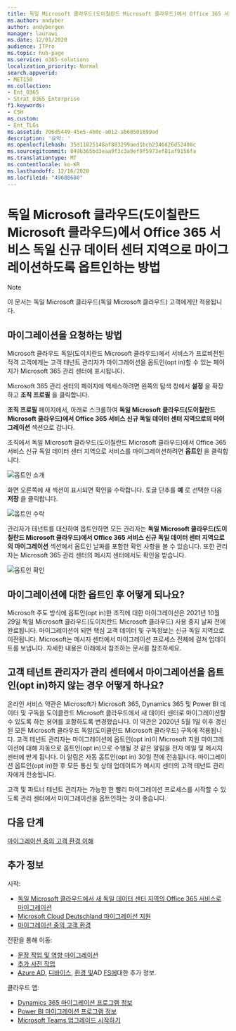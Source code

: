 ```yaml
---
title: 독일 Microsoft 클라우드(도이칠란드 Microsoft 클라우드)에서 Office 365 서비스 독일 신규 데이터 센터 지역으로 마이그레이션하도록 옵트인하는 방법
ms.author: andyber
author: andybergen
manager: laurawi
ms.date: 12/01/2020
audience: ITPro
ms.topic: hub-page
ms.service: o365-solutions
localization_priority: Normal
search.appverid:
- MET150
ms.collection:
- Ent_O365
- Strat_O365_Enterprise
f1.keywords:
- CSH
ms.custom:
- Ent_TLGs
ms.assetid: 706d5449-45e5-4b0c-a012-ab60501899ad
description: '요약: '
ms.openlocfilehash: 35d11825148af883299aed1bcb2346d26d52408c
ms.sourcegitcommit: 849b365bd3eaa9f3c3a9ef9f5973ef81af9156fa
ms.translationtype: MT
ms.contentlocale: ko-KR
ms.lasthandoff: 12/16/2020
ms.locfileid: "49688680"
---
```

# <a name="how-to-opt-in-for-migration-from-microsoft-cloud-germany-microsoft-cloud-deutschland-to-office-365-services-in-the-new-german-datacenter-regions"></a>독일 Microsoft 클라우드(도이칠란드 Microsoft 클라우드)에서 Office 365 서비스 독일 신규 데이터 센터 지역으로 마이그레이션하도록 옵트인하는 방법

>[!Note]
>이 문서는 독일 Microsoft 클라우드(독일 Microsoft 클라우드) 고객에게만 적용됩니다.
>

## <a name="how-to-request-migration"></a>마이그레이션을 요청하는 방법

Microsoft 클라우드 독일(도이치란드 Microsoft 클라우드)에서 서비스가 프로비전된 적격 고객에게는 고객 테넌트 관리자가 마이그레이션을 옵트인(opt in)할 수 있는 페이지가 Microsoft 365 관리 센터에 표시됩니다.

Microsoft 365 관리 센터의 페이지에 액세스하려면 왼쪽의 탐색 창에서 **설정** 을 확장하고 **조직 프로필** 을 클릭합니다.

**조직 프로필** 페이지에서, 아래로 스크롤하여 **독일 Microsoft 클라우드(도이칠란드 Microsoft 클라우드)에서 Office 365 서비스 신규 독일 데이터 센터 지역으로의 마이그레이션** 섹션으로 갑니다.

조직에서 독일 Microsoft 클라우드(도이칠란드 Microsoft 클라우드)에서 Office 365 서비스 신규 독일 데이터 센터 지역으로 서비스를 마이그레이션하려면 **옵트인** 을 클릭합니다.
 
![옵트인 소개](../media/ms-cloud-germany-migration-opt-in/tenant-migration.png)

화면 오른쪽에 새 섹션이 표시되면 확인을 수락합니다. 토글 단추를 **예** 로 선택한 다음 **저장** 을 클릭합니다.
 
![옵트인 수락](../media/ms-cloud-germany-migration-opt-in/tenant-migration-new-regions.png)

관리자가 테넌트를 대신하여 옵트인하면 모든 관리자는 **독일 Microsoft 클라우드(도이칠란드 Microsoft 클라우드)에서 Office 365 서비스 신규 독일 데이터 센터 지역으로의 마이그레이션** 섹션에서 옵트인 날짜를 포함한 확인 사항을 볼 수 있습니다. 또한 관리자는 Microsoft 365 관리 센터의 메시지 센터에서도 확인을 받습니다. 
 
![옵트인 확인](../media/ms-cloud-germany-migration-opt-in/tenant-migration2.png)

## <a name="what-happens-after-opting-in-for-migration"></a>마이그레이션에 대한 옵트인 후 어떻게 되나요?

Microsoft 주도 방식에 옵트인(opt in)한 조직에 대한 마이그레이션은 2021년 10월 29일 독일 Microsoft 클라우드(도이치란드 Microsoft 클라우드) 사용 중지 날짜 전에 완료됩니다.  마이그레이션이 되면 핵심 고객 데이터 및 구독정보는 신규 독일 지역으로 이전됩니다.   Microsoft는 메시지 센터에서 마이그레이션 프로세스 전체에 걸쳐 업데이트를 보냅니다.  자세한 내용은 아래에서 참조하는 문서를 참조하세요.

## <a name="what-happens-if-the-customer-tenant-administrator-does-not-opt-in-for-migration-in-admin-center"></a>고객 테넌트 관리자가 관리 센터에서 마이그레이션을 옵트인(opt in)하지 않는 경우 어떻게 하나요?

온라인 서비스 약관은 Microsoft가 Microsoft 365, Dynamics 365 및 Power BI 데이터 및 구독을 도이클란드 Microsoft 클라우드에서 새 데이터 센터로 마이그레이션할 수 있도록 하는 용어를 포함하도록 변경했습니다. 이 약관은 2020년 5월 1일 이후 갱신된 모든 Microsoft 클라우드 독일(도이클란드 Microsoft 클라우드) 구독에 적용됩니다.  고객 테넌트 관리자는 마이그레이션에 옵트인(opt in)이 Microsoft 지원 마이그레이션에 대해 자동으로 옵트인(opt in)으로 수행될 것 같은 알림을 전자 메일 및 메시지 센터에 받게 됩니다. 이 알림은 자동 옵트인(opt in) 30일 전에 전송됩니다.  마이그레이션 옵트인(opt in)한 후 모든 통신 및 상태 업데이트가 메시지 센터의 고객 테넌트 관리자에게 전송됩니다.

고객 및 파트너 테넌트 관리자는 가능한 한 빨리 마이그레이션 프로세스를 시작할 수 있도록 관리 센터에서 마이그레이션을 옵트인하는 것이 좋습니다.


## <a name="next-step"></a>다음 단계

[마이그레이션 중의 고객 환경 이해](ms-cloud-germany-transition-experience.md)

## <a name="more-information"></a>추가 정보

시작:

- [독일 Microsoft 클라우드에서 새 독일 데이터 센터 지역의 Office 365 서비스로 마이그레이션](ms-cloud-germany-transition.md)
- [Microsoft Cloud Deutschland 마이그레이션 지원](https://aka.ms/germanymigrateassist)
- [마이그레이션 중의 고객 환경](ms-cloud-germany-transition-experience.md)

전환을 통해 이동:

- [문장 작업 및 영향 마이그레이션](ms-cloud-germany-transition-phases.md)
- [추가 사전 작업](ms-cloud-germany-transition-add-pre-work.md)
- [Azure AD,](ms-cloud-germany-transition-azure-ad.md) [디바이스,](ms-cloud-germany-transition-add-devices.md) [환경 및](ms-cloud-germany-transition-add-experience.md)AD [FS에](ms-cloud-germany-transition-add-adfs.md)대한 추가 정보.

클라우드 앱:

- [Dynamics 365 마이그레이션 프로그램 정보](https://aka.ms/d365ceoptin)
- [Power BI 마이그레이션 프로그램 정보](https://aka.ms/pbioptin)
- [Microsoft Teams 업그레이드 시작하기](https://aka.ms/SkypeToTeams-Home)
